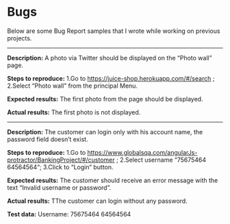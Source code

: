 # Bugs

Below are some Bug Report samples that I wrote while working on previous projects.

---------------------

**Description:**
A photo via Twitter should be displayed on the “Photo wall” page.

**Steps to reproduce:**
1.Go to https://juice-shop.herokuapp.com/#/search ;
2.Select “Photo wall” from the principal Menu.

**Expected results:**
The first photo from the page should be displayed.

**Actual results:**
The first photo is not displayed.


---------------------

**Description:**
The customer can login only with his account name, the password field doesn’t exist.

**Steps to reproduce:**
1.Go to https://www.globalsqa.com/angularJs-protractor/BankingProject/#/customer  ;
2.Select username “75675464 64564564“;
3.Click to “Login“ button.

**Expected results:**
The customer should receive an error message with the text “Invalid username or password”.

**Actual results:**
TThe customer can login without any password.

**Test data:**
Username: 75675464 64564564





